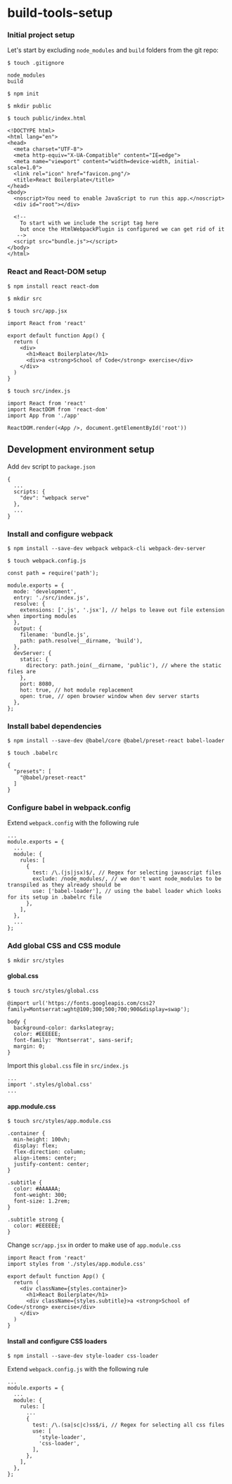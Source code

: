 # build-tools-setup

### Initial project setup

Let's start by excluding `node_modules` and `build` folders from the git repo:

`$ touch .gitignore`
```
node_modules
build
```

`$ npm init`

`$ mkdir public`

`$ touch public/index.html`
```
<!DOCTYPE html>
<html lang="en">
<head>
  <meta charset="UTF-8">
  <meta http-equiv="X-UA-Compatible" content="IE=edge">
  <meta name="viewport" content="width=device-width, initial-scale=1.0">
  <link rel="icon" href="favicon.png"/>
  <title>React Boilerplate</title>
</head>
<body>
  <noscript>You need to enable JavaScript to run this app.</noscript>
  <div id="root"></div>

  <!--
    To start with we include the script tag here
    but once the HtmlWebpackPlugin is configured we can get rid of it
   -->
  <script src="bundle.js"></script>
</body>
</html>

```

### React and React-DOM setup

`$ npm install react react-dom`

`$ mkdir src`

`$ touch src/app.jsx`
```
import React from 'react'

export default function App() {
  return (
    <div>
      <h1>React Boilerplate</h1>
      <div>a <strong>School of Code</strong> exercise</div>
    </div>
  )
}

```

`$ touch src/index.js`
```
import React from 'react'
import ReactDOM from 'react-dom'
import App from './app'

ReactDOM.render(<App />, document.getElementById('root'))

```

## Development environment setup

Add `dev` script to `package.json`
```
{
  ...
  scripts: {
    "dev": "webpack serve"
  },
  ...
}
```

### Install and configure webpack

`$ npm install --save-dev webpack webpack-cli webpack-dev-server`

`$ touch webpack.config.js`
```
const path = require('path');

module.exports = {
  mode: 'development',
  entry: './src/index.js',
  resolve: {
    extensions: ['.js', '.jsx'], // helps to leave out file extension when importing modules
  },
  output: {
    filename: 'bundle.js',
    path: path.resolve(__dirname, 'build'),
  },
  devServer: {
    static: {
      directory: path.join(__dirname, 'public'), // where the static files are
    },
    port: 8080,
    hot: true, // hot module replacement
    open: true, // open browser window when dev server starts
  },
};
```

### Install babel dependencies

`$ npm install --save-dev @babel/core @babel/preset-react babel-loader`

`$ touch .babelrc`
```
{
  "presets": [
    "@babel/preset-react"
  ]
}

```

### Configure babel in webpack.config

Extend `webpack.config` with the following rule
```
...
module.exports = {
  ...
  module: {
    rules: [
      {
        test: /\.(js|jsx)$/, // Regex for selecting javascript files
        exclude: /node_modules/, // we don't want node_modules to be transpiled as they already should be
        use: ['babel-loader'], // using the babel loader which looks for its setup in .babelrc file
      },
    ],
  },
  ...
};
```

### Add global CSS and CSS module

`$ mkdir src/styles`

#### global.css

`$ touch src/styles/global.css`
```
@import url('https://fonts.googleapis.com/css2?family=Montserrat:wght@100;300;500;700;900&display=swap');

body {
  background-color: darkslategray;
  color: #EEEEEE;
  font-family: 'Montserrat', sans-serif;
  margin: 0;
}

```

Import this `global.css` file in `src/index.js`
```
...
import '.styles/global.css'
...

```

#### app.module.css

`$ touch src/styles/app.module.css`
```
.container {
  min-height: 100vh;
  display: flex;
  flex-direction: column;
  align-items: center;
  justify-content: center;
}

.subtitle {
  color: #AAAAAA;
  font-weight: 300;
  font-size: 1.2rem;
}

.subtitle strong {
  color: #EEEEEE;
}

```

Change `scr/app.jsx` in order to make use of `app.module.css`
```
import React from 'react'
import styles from './styles/app.module.css'

export default function App() {
  return (
    <div className={styles.container}>
      <h1>React Boilerplate</h1>
      <div className={styles.subtitle}>a <strong>School of Code</strong> exercise</div>
    </div>
  )
}

```

#### Install and configure CSS loaders

`$ npm install --save-dev style-loader css-loader`

Extend `webpack.config.js` with the following rule
```
...
module.exports = {
  ...
  module: {
    rules: [
      ...
      {
        test: /\.(sa|sc|c)ss$/i, // Regex for selecting all css files
        use: [
          'style-loader',
          'css-loader',
        ],
      },
    ],
  },
};
```
